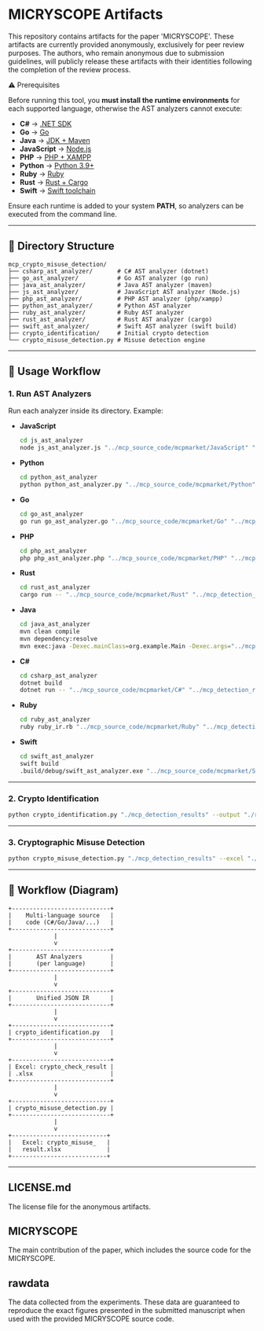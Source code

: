 # MICRYSCOPE Artifacts

This repository contains artifacts for the paper 'MICRYSCOPE'. These artifacts are currently provided anonymously, exclusively for peer review purposes. The authors, who remain anonymous due to submission guidelines, will publicly release these artifacts with their identities following the completion of the review process.

⚠️ Prerequisites

Before running this tool, you **must install the runtime environments** for each supported language, otherwise the AST analyzers cannot execute:

- **C#** → [.NET SDK](https://dotnet.microsoft.com/download)
- **Go** → [Go](https://go.dev/dl/)
- **Java** → [JDK + Maven](https://maven.apache.org/install.html)
- **JavaScript** → [Node.js](https://nodejs.org/)
- **PHP** → [PHP + XAMPP](https://www.apachefriends.org/)
- **Python** → [Python 3.9+](https://www.python.org/)
- **Ruby** → [Ruby](https://www.ruby-lang.org/)
- **Rust** → [Rust + Cargo](https://www.rust-lang.org/tools/install)
- **Swift** → [Swift toolchain](https://www.swift.org/download/)

Ensure each runtime is added to your system **PATH**, so analyzers can be executed from the command line.

---

## 📂 Directory Structure

```
mcp_crypto_misuse_detection/
├── csharp_ast_analyzer/       # C# AST analyzer (dotnet)
├── go_ast_analyzer/           # Go AST analyzer (go run)
├── java_ast_analyzer/         # Java AST analyzer (maven)
├── js_ast_analyzer/           # JavaScript AST analyzer (Node.js)
├── php_ast_analyzer/          # PHP AST analyzer (php/xampp)
├── python_ast_analyzer/       # Python AST analyzer
├── ruby_ast_analyzer/         # Ruby AST analyzer
├── rust_ast_analyzer/         # Rust AST analyzer (cargo)
├── swift_ast_analyzer/        # Swift AST analyzer (swift build)
├── crypto_identification/     # Initial crypto detection
└── crypto_misuse_detection.py # Misuse detection engine
```

---

## 🚀 Usage Workflow

### 1. Run AST Analyzers

Run each analyzer inside its directory. Example:

- **JavaScript**
  
  ```bash
  cd js_ast_analyzer
  node js_ast_analyzer.js "../mcp_source_code/mcpmarket/JavaScript" "../mcp_detection_results/Javascript/mcpmarket"
  ```

- **Python**
  
  ```bash
  cd python_ast_analyzer
  python python_ast_analyzer.py "../mcp_source_code/mcpmarket/Python" "../mcp_detection_results/Python/mcpmarket"
  ```

- **Go**
  
  ```bash
  cd go_ast_analyzer
  go run go_ast_analyzer.go "../mcp_source_code/mcpmarket/Go" "../mcp_detection_results/Go/mcpmarket" 
  ```

- **PHP**
  
  ```bash
  cd php_ast_analyzer
  php php_ast_analyzer.php "../mcp_source_code/mcpmarket/PHP" "../mcp_detection_results/PHP/mcpmarket"
  ```

- **Rust**
  
  ```bash
  cd rust_ast_analyzer
  cargo run -- "../mcp_source_code/mcpmarket/Rust" "../mcp_detection_results/Rust/mcpmarket"
  ```

- **Java**
  
  ```bash
  cd java_ast_analyzer
  mvn clean compile
  mvn dependency:resolve
  mvn exec:java -Dexec.mainClass=org.example.Main -Dexec.args="../mcp_source_code/mcpmarket/Java ../mcp_detection_results/Java/mcpmarket"
  ```

- **C#**
  
  ```bash
  cd csharp_ast_analyzer
  dotnet build
  dotnet run -- "../mcp_source_code/mcpmarket/C#" "../mcp_detection_results/C#/mcpmarket"
  ```

- **Ruby**
  
  ```bash
  cd ruby_ast_analyzer
  ruby ruby_ir.rb "../mcp_source_code/mcpmarket/Ruby" "../mcp_detection_results/Ruby/mcpmarket"
  ```

- **Swift**
  
  ```bash
  cd swift_ast_analyzer
  swift build
  .build/debug/swift_ast_analyzer.exe "../mcp_source_code/mcpmarket/Swift" "../mcp_detection_results/Swift/mcpmarket"
  ```

---

### 2. Crypto Identification

```bash
python crypto_identification.py "./mcp_detection_results" --output "./results/crypto_check_result.xlsx""
```

---

### 3. Cryptographic Misuse Detection

```bash
python crypto_misuse_detection.py "./mcp_detection_results" --excel "./results/crypto_check_result.xlsx" --output "./results/crypto_misuse_result.xlsx"
```

---

## 🔄 Workflow (Diagram)

```
+----------------------------+
|    Multi-language source   |
|    code (C#/Go/Java/...)   |
+----------------------------+
             |
             v
+----------------------------+
|       AST Analyzers        |
|       (per language)       |
+----------------------------+
             |
             v
+----------------------------+
|       Unified JSON IR      |
+----------------------------+
             |
             v
+----------------------------+
| crypto_identification.py   | 
+----------------------------+
             |
             v
+----------------------------+
| Excel: crypto_check_result |
| .xlsx                      |
+----------------------------+
             |
             v
+----------------------------+
| crypto_misuse_detection.py |
+----------------------------+
             |
             v
+---------------------------+
|   Excel: crypto_misuse_   |
|   result.xlsx             |
+---------------------------+
```

---

## LICENSE.md

The license file for the anonymous artifacts.

## MICRYSCOPE

The main contribution of the paper, which includes the source code for the MICRYSCOPE.

## rawdata

The data collected from the experiments. These data are guaranteed to reproduce the exact figures presented in the submitted manuscript when used with the provided MICRYSCOPE source code.
